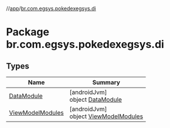 //[app](../../index.md)/[br.com.egsys.pokedexegsys.di](index.md)

# Package br.com.egsys.pokedexegsys.di

## Types

| Name | Summary |
|---|---|
| [DataModule](-data-module/index.md) | [androidJvm]<br>object [DataModule](-data-module/index.md) |
| [ViewModelModules](-view-model-modules/index.md) | [androidJvm]<br>object [ViewModelModules](-view-model-modules/index.md) |
